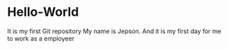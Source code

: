 # Hello-World
It is my first Git repository
My name is Jepson. And it is my first day for me to work as a employeer
